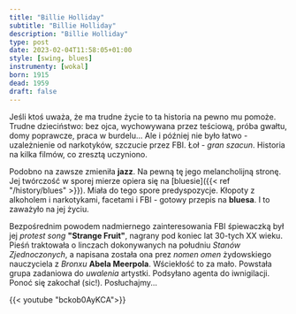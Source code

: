 ```yaml
---
title: "Billie Holliday"
subtitle: "Billie Holliday"
description: "Billie Holliday"
type: post
date: 2023-02-04T11:58:05+01:00
style: [swing, blues] 
instrumenty: [wokal]
born: 1915
dead: 1959
draft: false
---
```

Jeśli ktoś uważa, że ma trudne życie to ta historia na pewno mu pomoże. Trudne dzieciństwo: bez ojca, wychowywana
przez teściową, próba gwałtu, domy poprawcze, praca w burdelu... Ale i później nie było łatwo - uzależnienie od narkotyków,
szczucie przez FBI. Łoł - _gran szacun_. Historia na kilka filmów, co zresztą uczyniono. 

Podobno na zawsze zmieniła __jazz__. Na pewną tę jego melancholijną stronę. Jej twórczość w sporej mierze opiera się na 
[bluesie]({{< ref "/history/blues" >}}). Miała do tego spore predyspozycje. Kłopoty z alkoholem i narkotykami, facetami i
FBI - gotowy przepis na __bluesa__. I to zaważyło na jej życiu. 

Bezpośrednim powodem nadmiernego zainteresowania FBI śpiewaczką był jej *protest song* __"Strange Fruit"__, nagrany pod koniec lat
30-tych XX wieku. Pieśń traktowała o linczach dokonywanych na południu *Stanów Zjednoczonych*, a napisana została ona prez *nomen omen* 
żydowskiego nauczyciela z *Bronxu* __Abela Meerpola__. Wściekłość to za mało. Powstała grupa zadaniowa do *uwalenia* artystki. Podsyłano
agenta do iwnigilacji. Ponoć się zakochał (sic!). Posłuchajmy...

{{< youtube "bckob0AyKCA">}}
